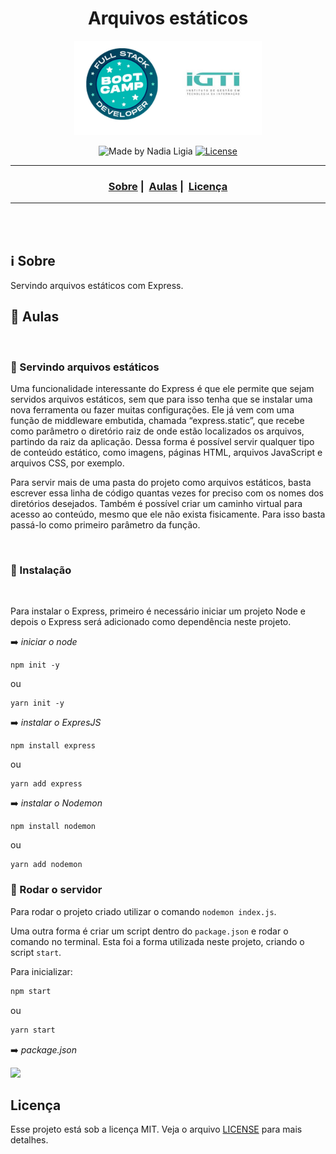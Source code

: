 <h1 align="center">Arquivos estáticos</h1>
<p align="center">
  <img src="../../assets/logo.jpeg" width="300" heigth="300">
</p>


<p align="center">
  <img alt="Made by Nadia Ligia" src="https://img.shields.io/badge/made%20by-Nadia%20Ligia-informational">
  
  <a href="license.md">
  <img alt="License" src="https://img.shields.io/badge/License-MIT-informational">
  </a>
</p>

___

<h3 align="center">
  <a href="#information_source-sobre">Sobre</a>&nbsp;|&nbsp;
  <a href="#book-especificações">Aulas</a>&nbsp;|&nbsp;
  <a href="#licença">Licença</a>
</h3>

___

<br>
<br>

## :information_source: Sobre

Servindo arquivos estáticos com Express.


## :book: Aulas

<br>

### :pushpin: Servindo arquivos estáticos

Uma funcionalidade interessante do Express é que ele permite que sejam servidos arquivos estáticos, sem que para isso tenha que se instalar uma nova ferramenta ou fazer muitas configurações. Ele já vem com uma função de middleware embutida, chamada “express.static”, que recebe como parâmetro o diretório raiz de onde estão localizados os arquivos, partindo da raiz da aplicação. Dessa forma é possível servir qualquer tipo de conteúdo estático, como imagens, páginas HTML, arquivos JavaScript e arquivos CSS, por exemplo. 

Para servir mais de uma pasta do projeto como arquivos estáticos, basta escrever essa linha de código quantas vezes for preciso com os nomes dos diretórios desejados. Também é possível criar um caminho virtual para acesso ao conteúdo, mesmo que ele não exista fisicamente. Para isso basta passá-lo como primeiro parâmetro da função.


<br>

### :pushpin: Instalação

<br>

Para instalar o Express, primeiro é necessário iniciar um projeto Node e depois o Express será adicionado como dependência neste projeto.

:arrow_right: *iniciar o node*
```
npm init -y
```

ou

```
yarn init -y
```

:arrow_right: *instalar o ExpresJS*
```
npm install express
```

ou

```
yarn add express
```

:arrow_right: *instalar o Nodemon*
```
npm install nodemon
```

ou

```
yarn add nodemon
```

### :pushpin: Rodar o servidor

Para rodar o projeto criado utilizar o comando `nodemon index.js`.

Uma outra forma é criar um script dentro do `package.json` e rodar o comando no terminal. Esta foi a forma utilizada neste projeto, criando o script `start`.

Para inicializar: 

```bash
npm start
```

ou

```bash
yarn start
```

:arrow_right: *package.json*

<img src="./assets/package-json.png" width="300" heigth="300">

<br>

## Licença 

Esse projeto está sob a licença MIT. Veja o arquivo [LICENSE](../../LICENSE) para mais detalhes.
